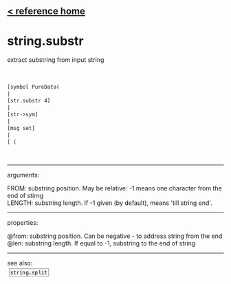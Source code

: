 [< reference home](ceammc_lib.html)
---

# string.substr


extract substring from input string

```


[symbol PureData(
|
[str.substr 4]
|
[str->sym]
|
[msg set]
|
[ (

            
```

---
arguments:

FROM: substring position. May be relative: -1 means one
            character from the end of stirng<br>
LENGTH: substring length. If -1 given (by
            default), means &#39;till string end&#39;.<br>

---
properties:

@from: substring position. Can be negative - to
            address string from the end<br>
@len: substring length. If equal
            to -1, substring to the end of string<br>

---
see also:<br>
[![string.split](img/object_string.split.png)](string.split.html)
